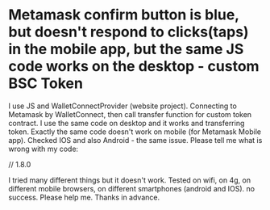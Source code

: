 
# Metamask confirm button is blue, but doesn't respond to clicks(taps) in the mobile app, but the same JS code works on the desktop - custom BSC Token

I use JS and WalletConnectProvider (website project). Connecting to Metamask by WalletConnect, then call transfer function for custom token contract. I use the same code on desktop and it works and transferring token. Exactly the same code doesn't work on mobile (for Metamask Mobile app). Checked IOS and also Android - the same issue.
Please tell me what is wrong with my code:

<script src="https://cdn.jsdelivr.net/npm/@walletconnect/web3-provider@1.8.0/dist/umd/index.min.js"></script>
<script src="https://[mywebsitescriptspath]/web3.min.js"></script> // 1.8.0



<script type="text/javascript">

var contract
var accountFrom
const ABI = "... abi here....."

var provider = new WalletConnectProvider.default({
                        
infuraId: 'my infura id',
            
rpc: {
    1: "https://mainnet.infura.io/v3/[myinfuraid]",
    56: "https://bsc-dataseed.binance.org/"
    },
                
})


const contractAddress = '0xcontraddresshere'
const receiver = '0xreceiveraddresshere'

var connect = async () => {


await provider.enable()

var web3 = new Web3(provider)
                    
web3.givenProvider = web3.currentProvider
web3.eth.givenProvider = web3.currentProvider
web3.eth.accounts.givenProvider = web3.currentProvider



window.w3 = web3
        
contract = new w3.eth.Contract(ABI, contractAddress)



await w3.eth.getAccounts().then(accounts => {
                
    accountFrom = accounts[0]

    })

}

connect()

// function called after the button click
var sendtransaction = async () => {


let vall = 100
let calcAmount = w3.utils.toWei(vall.toString())

let transfer =  await contract.methods.transfer(receiver, calcAmount);

await transfer.send({from: accountFrom})
.on('transactionHash', function(hash){

   console.log(hash)

})



}


</script>


I tried many different things but it doesn't work.
Tested on wifi, on 4g, on different mobile browsers, on different smartphones (android and IOS).
no success.
Please help me.
Thanks in advance.

        
